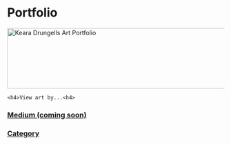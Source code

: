 # Portfolio
<html>
  <head>
  <link rel="stylesheet" href="stylization.css">
<title>Keara's Portfolio - Home</title>
<div class='painting'>
<img src='Images/title.jpg' alt='Keara Drungells Art Portfolio' style='width:600;height:140'>
</div>
</h1>
</head>
  <body>

    <h4>View art by...<h4>
  <h3>
<a href='by-media.html'>Medium  (coming soon)</a>
</h3>
<h3><a href='by-category.html'>Category</a>
</h3>

</body>

</html>
